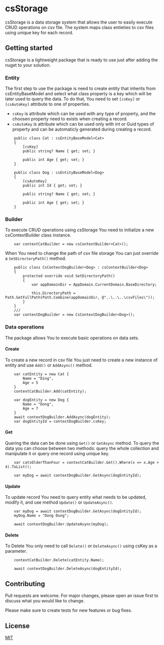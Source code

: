 # csStorage
csStorage is a data storage system that allows the user to easily execute CRUD operations on csv file. 
The system maps class entieties to csv files using unique key for each record. 

## Getting started
csStorage is a lightweight package that is ready to use just after adding the nuget to your solution.

### Entity
The first step to use the package is need to create entity that inherits from csEntityBaseModel<T> and select what class property is a key which will be later used to query the data.
To do that, You need to set ```[csKey]``` or ```[csAutoKey]``` attribute to one of properties. 
    
- ```csKey``` is attribute which can be used with any type of property, and the choosen property need to exists when creating a record.
- ```csAutoKey``` is attribute which can be used only with int or Guid types of property and can be automaticly generated during creating a record.

```
    public class Cat : csEntityBaseModel<Cat>
    {
        [csKey]
        public string? Name { get; set; }    

        public int Age { get; set; }
    }

    public class Dog : csEntityBaseModel<Dog>
    {
        [csAutoKey]
        public int Id { get; set; }    
    
        public string? Name { get; set; }    

        public int Age { get; set; }
    }
```

### Builder
To execute CRUD operations using csStorage You need to initialize a new csContextBuilder<T> class instance.
    
```
    var contextCatBuilder = new csContextBuilder<Cat>();
```

When You need to change the path of csv file storage You can just override a ```SetDirectoryPath()``` method.
   
```
    public class CsContextDogBuilder<Dog> : csContextBuilder<Dog>
    {              
        protected override void SetDirectoryPath()
        {
            var appDomainDir = AppDomain.CurrentDomain.BaseDirectory;

            this.DirectoryPath = Path.GetFullPath(Path.Combine(appDomainDir, @"..\..\..\csvFiles\"));
        }
    }
    ///
    var contextDogBuilder = new CsContextDogBuilder<Dog>();
```    

### Data operations
The package allows You to execute basic operations on data sets.

    
#### Create
To create a new record in csv file You just need to create a new instance of entity and use ```Add()``` or ```AddAsync()``` method. 
    
```
    var catEntity = new Cat {
        Name = "Ding",
        Age = 5
    }    
    contextCatBuilder.Add(catEntity);       
    
    var dogEntity = new Dog {
        Name = "Dong",
        Age = 7
    }
    await contextDogBuilder.AddAsync(dogEntity);    
    var dogEntityId = contextDogBuilder.csKey;
```    

#### Get
Quering the data can be done using ```Get()``` or ```GetAsync``` method.
To query the data you can choose between two methods: query the whole collection and manipulate it or query one record using unique key.
    
```
    var catsOlderThanFour = contextCatBuilder.Get().Where(x => x.Age > 4).ToList();
   
    var myDog = await contextDogBuilder.GetAsync(dogEntityId);     
```
    
#### Update 
To update record You need to query entity what needs to be updated, modify it, and use method ```Update()``` or ```UpdateAsync()```. 
    
```
    var myDog = await contextDogBuilder.GetAsync(dogEntityId); 
    myDog.Name = "Dong Dung";
    
    await contextDogBuilder.UpdateAsync(myDog);
```

#### Delete
To Delete You only need to call ```Delete()``` or ```DeleteAsync()``` using csKey as a parameter.
 
```
    contextCatBuilder.Delete(catEntity.Name);     

    await contextDogBuilder.DeleteAsync(dogEntityId);
```
    
## Contributing
Pull requests are welcome. For major changes, please open an issue first to discuss what you would like to change.

Please make sure to create tests for new features or bug fixes.

## License

[MIT](https://choosealicense.com/licenses/mit/)
